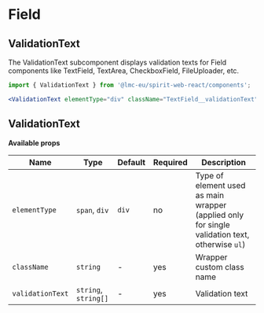 # Field

## ValidationText

The ValidationText subcomponent displays validation texts for Field components like TextField, TextArea, CheckboxField, FileUploader, etc.

```jsx
import { ValidationText } from '@lmc-eu/spirit-web-react/components';
```

```jsx
<ValidationText elementType="div" className="TextField__validationText" validationText="This field is required" />
```

## ValidationText

**Available props**

| Name             | Type                 | Default | Required | Description                                                                                    |
| ---------------- | -------------------- | ------- | -------- | ---------------------------------------------------------------------------------------------- |
| `elementType`    | `span`, `div`        | `div`   | no       | Type of element used as main wrapper (applied only for single validation text, otherwise `ul`) |
| `className`      | `string`             | -       | yes      | Wrapper custom class name                                                                      |
| `validationText` | `string`, `string[]` | -       | yes      | Validation text                                                                                |
